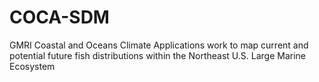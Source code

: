 # COCA-SDM
GMRI Coastal and Oceans Climate Applications work to map current and potential future fish distributions within the Northeast U.S. Large Marine Ecosystem
